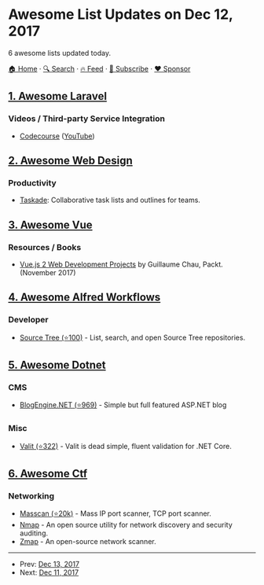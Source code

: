 # Awesome List Updates on Dec 12, 2017

6 awesome lists updated today.

[🏠 Home](/README.md) · [🔍 Search](https://www.trackawesomelist.com/search/) · [🔥 Feed](https://www.trackawesomelist.com/rss.xml) · [📮 Subscribe](https://trackawesomelist.us17.list-manage.com/subscribe?u=d2f0117aa829c83a63ec63c2f&id=36a103854c) · [❤️  Sponsor](https://github.com/sponsors/theowenyoung)



## [1. Awesome Laravel](/content/chiraggude/awesome-laravel/README.md)

### Videos / Third-party Service Integration

*   [Codecourse](https://www.codecourse.com/) ([YouTube](https://www.youtube.com/user/phpacademy/playlists))

## [2. Awesome Web Design](/content/nicolesaidy/awesome-web-design/README.md)

### Productivity

*   [Taskade](https://taskade.com/): Collaborative task lists and outlines for teams.

## [3. Awesome Vue](/content/vuejs/awesome-vue/README.md)

### Resources / Books

*   [Vue.js 2 Web Development Projects](https://www.packtpub.com/web-development/vuejs-2-web-development-projects) by Guillaume Chau, Packt. (November 2017)

## [4. Awesome Alfred Workflows](/content/alfred-workflows/awesome-alfred-workflows/README.md)

### Developer

*   [Source Tree (⭐100)](https://github.com/zhaocai/alfred2-sourcetree-workflow) - List, search, and open Source Tree repositories.

## [5. Awesome Dotnet](/content/quozd/awesome-dotnet/README.md)

### CMS

*   [BlogEngine.NET (⭐969)](https://github.com/rxtur/BlogEngine.NET) - Simple but full featured ASP.NET blog

### Misc

*   [Valit (⭐322)](https://github.com/valit-stack/Valit) - Valit is dead simple, fluent validation for .NET Core.

## [6. Awesome Ctf](/content/apsdehal/awesome-ctf/README.md)

### Networking

*   [Masscan (⭐20k)](https://github.com/robertdavidgraham/masscan) - Mass IP port scanner, TCP port scanner.
*   [Nmap](https://nmap.org/) - An open source utility for network discovery and security auditing.
*   [Zmap](https://zmap.io/) - An open-source network scanner.

---

- Prev: [Dec 13, 2017](/content/2017/12/13/README.md)
- Next: [Dec 11, 2017](/content/2017/12/11/README.md)